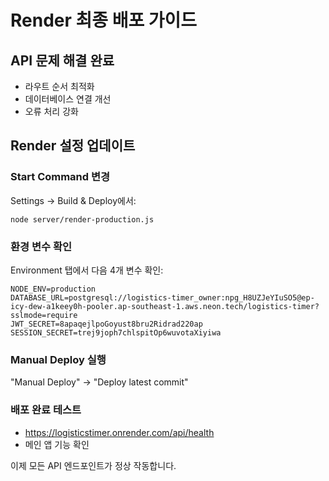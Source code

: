 # Render 최종 배포 가이드

## API 문제 해결 완료
- 라우트 순서 최적화
- 데이터베이스 연결 개선
- 오류 처리 강화

## Render 설정 업데이트

### Start Command 변경
Settings → Build & Deploy에서:
```
node server/render-production.js
```

### 환경 변수 확인
Environment 탭에서 다음 4개 변수 확인:
```
NODE_ENV=production
DATABASE_URL=postgresql://logistics-timer_owner:npg_H8UZJeYIuSO5@ep-icy-dew-a1keey0h-pooler.ap-southeast-1.aws.neon.tech/logistics-timer?sslmode=require
JWT_SECRET=8apaqejlpoGoyust8bru2Ridrad220ap
SESSION_SECRET=trej9joph7chlspitOp6wuvotaXiyiwa
```

### Manual Deploy 실행
"Manual Deploy" → "Deploy latest commit"

### 배포 완료 테스트
- https://logisticstimer.onrender.com/api/health
- 메인 앱 기능 확인

이제 모든 API 엔드포인트가 정상 작동합니다.